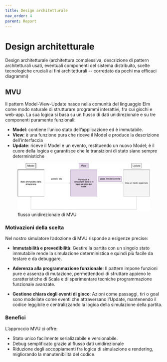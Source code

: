 ```yaml
---
title: Design architetturale
nav_order: 4
parent: Report
---
```

# Design architetturale
Design architetturale (architettura complessiva, descrizione di pattern architetturali usati, eventuali componenti del sistema distribuito, scelte tecnologiche cruciali ai fini architetturali -- corredato da pochi ma efficaci diagrammi)

## MVU
Il pattern Model-View-Update nasce nella comunità del linguaggio Elm come modo naturale di strutturare programmi interattivi, fra cui giochi e web-app.
La sua logica si basa su un flusso di dati unidirezionale e su tre componenti puramente funzionali:
- **Model**: contiene l’unico stato dell’applicazione ed è immutabile.
- **View**: è una funzione pura che riceve il Model e produce la descrizione dell’interfaccia
- **Update**: riceve il Model e un evento, restituendo un nuovo Model; è il cuore della logica e garantisce che le transizioni di stato siano sempre deterministiche

<figure class="w-5 mx-auto">
  <img src="../assets/images/MVU.png" alt="Descriptive alt text">
  <figcaption>flusso unidirezionale di MVU</figcaption>
</figure>



### Motivazioni della scelta
Nel nostro simulatore l’adozione di MVU risponde a esigenze precise:

- **Immutabilità e prevedibilità**: Gestire la partita con un singolo stato immutabile rende la simulazione deterministica e quindi più facile da testare e da debuggare.

- **Aderenza alla programmazione funzionale**: Il pattern impone funzioni pure e assenza di mutazione, permettendoci di sfruttare appieno le caratteristiche di Scala e di sperimentare tecniche programmazione funzionale avanzate.

- **Gestione chiara degli eventi di gioco**: Azioni come passaggi, tiri o goal sono modellate come eventi che attraversano l’Update, mantenendo il codice leggibile e centralizzando la logica della simulazione della partita.


### Benefici
L’approccio MVU ci offre:
- Stato unico facilmente serializzabile e versionabile.
- Debug semplificato grazie al flusso dati unidirezionale
- Riduzione degli accoppiamenti fra logica di simulazione e rendering, migliorando la manutenibilità del codice.
